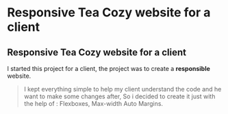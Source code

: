 # **Responsive** Tea Cozy website for a client

## **Responsive** Tea Cozy website for a client

I started this project for a client, the project was to create a **responsible** website. 

> I kept everything simple to help my client understand the code and he want to make some changes after, So i decided to create it just with the help of : Flexboxes, Max-width Auto Margins.
